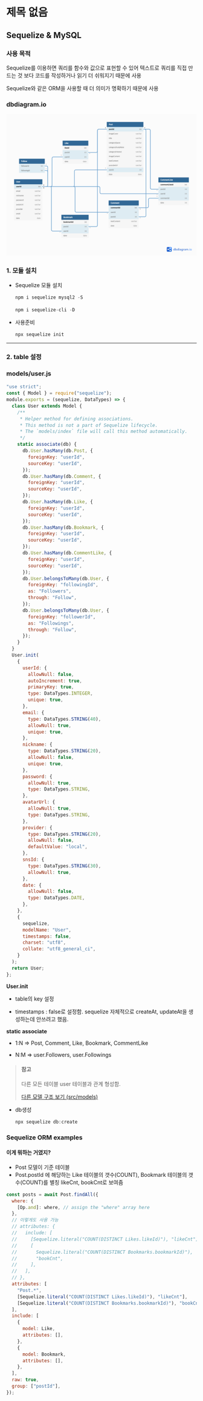 # 제목 없음

## Sequelize & MySQL

### 사용 목적

Sequelize를 이용하면 쿼리를 함수와 값으로 표현할 수 있어 텍스트로 쿼리를 직접 만드는 것 보다 코드를 작성하거나 읽기 더 쉬워지기 때문에 사용

Sequelize와 같은 ORM을 사용할 때 더 의미가 명확하기 때문에 사용

### dbdiagram.io

![focus-with-me.png](./image/focus-with-me.png)

### 1. 모듈 설치

- Sequelize 모듈 설치

  ```jsx
  npm i sequelize mysql2 -S

  npm i sequelize-cli -D
  ```

- 사용준비
  ```jsx
  npx sequelize init
  ```

---

### 2. table 설정

### models/user.js

```jsx
"use strict";
const { Model } = require("sequelize");
module.exports = (sequelize, DataTypes) => {
  class User extends Model {
    /**
     * Helper method for defining associations.
     * This method is not a part of Sequelize lifecycle.
     * The `models/index` file will call this method automatically.
     */
    static associate(db) {
      db.User.hasMany(db.Post, {
        foreignKey: "userId",
        sourceKey: "userId",
      });
      db.User.hasMany(db.Comment, {
        foreignKey: "userId",
        sourceKey: "userId",
      });
      db.User.hasMany(db.Like, {
        foreignKey: "userId",
        sourceKey: "userId",
      });
      db.User.hasMany(db.Bookmark, {
        foreignKey: "userId",
        sourceKey: "userId",
      });
      db.User.hasMany(db.CommentLike, {
        foreignKey: "userId",
        sourceKey: "userId",
      });
      db.User.belongsToMany(db.User, {
        foreignKey: "followingId",
        as: "Followers",
        through: "Follow",
      });
      db.User.belongsToMany(db.User, {
        foreignKey: "followerId",
        as: "Followings",
        through: "Follow",
      });
    }
  }
  User.init(
    {
      userId: {
        allowNull: false,
        autoIncrement: true,
        primaryKey: true,
        type: DataTypes.INTEGER,
        unique: true,
      },
      email: {
        type: DataTypes.STRING(40),
        allowNull: true,
        unique: true,
      },
      nickname: {
        type: DataTypes.STRING(20),
        allowNull: false,
        unique: true,
      },
      password: {
        allowNull: true,
        type: DataTypes.STRING,
      },
      avatarUrl: {
        allowNull: true,
        type: DataTypes.STRING,
      },
      provider: {
        type: DataTypes.STRING(20),
        allowNull: false,
        defaultValue: "local",
      },
      snsId: {
        type: DataTypes.STRING(30),
        allowNull: true,
      },
      date: {
        allowNull: false,
        type: DataTypes.DATE,
      },
    },
    {
      sequelize,
      modelName: "User",
      timestamps: false,
      charset: "utf8",
      collate: "utf8_general_ci",
    }
  );
  return User;
};
```

**User.init**

- table의 key 설정

- timestamps : false로 설정함. sequelize 자체적으로 createAt, updateAt을 생성하는데 안쓰려고 했음.

**static associate**

- 1:N ⇒ Post, Comment, Like, Bookmark, CommentLike

- N:M ⇒ user.Followers, user.Followings

> #### 참고
>
> 다른 모든 테이블 user 테이블과 관계 형성함.
>
> [다른 모델 구조 보기 (src/models)](https://github.com/JangJaeWon22/focus-with-me/tree/main/src/models)

- db생성
  ```jsx
  npx sequelize db:create
  ```

### Sequelize ORM examples

#### 이게 뭐하는 거였지?

- Post 모델이 기준 테이블
- Post.postId 에 해당하는 Like 테이블의 갯수(COUNT), Bookmark 테이블의 갯수(COUNT)를 별칭 likeCnt, bookCnt로 보여줌

```jsx
const posts = await Post.findAll({
  where: {
    [Op.and]: where, // assign the "where" array here
  },
  // 이렇게도 사용 가능
  // attributes: {
  //   include: [
  //     [Sequelize.literal("COUNT(DISTINCT Likes.likeId)"), "likeCnt"],
  //     [
  //       Sequelize.literal("COUNT(DISTINCT Bookmarks.bookmarkId)"),
  //       "bookCnt",
  //     ],
  //   ],
  // },
  attributes: [
    "Post.*",
    [Sequelize.literal("COUNT(DISTINCT Likes.likeId)"), "likeCnt"],
    [Sequelize.literal("COUNT(DISTINCT Bookmarks.bookmarkId)"), "bookCnt"],
  ],
  include: [
    {
      model: Like,
      attributes: [],
    },
    {
      model: Bookmark,
      attributes: [],
    },
  ],
  raw: true,
  group: ["postId"],
});
```

